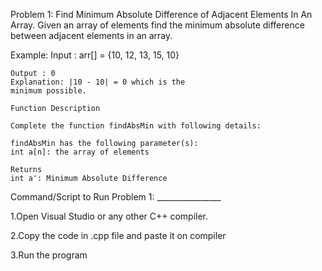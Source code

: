 Problem 1: Find Minimum Absolute Difference of Adjacent Elements In An Array.
Given an array of elements find the minimum absolute difference
between adjacent elements in an array.

Example:
    Input : arr[] = {10, 12, 13, 15, 10}

    Output : 0
    Explanation: |10 - 10| = 0 which is the
    minimum possible.

    Function Description

    Complete the function findAbsMin with following details:

    findAbsMin has the following parameter(s):
    int a[n]: the array of elements

    Returns
    int a': Minimum Absolute Difference


Command/Script to Run Problem 1: ________________ 

1.Open Visual Studio or any other C++ compiler.

2.Copy the code in .cpp file and paste it on compiler

3.Run the program

